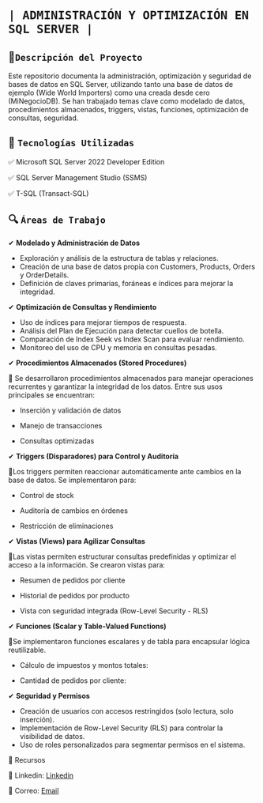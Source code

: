 # ``` | ADMINISTRACIÓN Y OPTIMIZACIÓN EN SQL SERVER | ```

## 📝``` Descripción del Proyecto ```
Este repositorio documenta la administración, optimización y seguridad de bases de datos en SQL Server, utilizando tanto una base de datos de ejemplo (Wide World Importers) como una creada desde cero (MiNegocioDB).
Se han trabajado temas clave como modelado de datos, procedimientos almacenados, triggers, vistas, funciones, optimización de consultas, seguridad.

## 🚀 ``` Tecnologías Utilizadas ```
✅ Microsoft SQL Server 2022 Developer Edition

✅ SQL Server Management Studio (SSMS)

✅ T-SQL (Transact-SQL)

## 🔍 ``` Áreas de Trabajo ```
✔  **Modelado y Administración de Datos**
  - Exploración y análisis de la estructura de tablas y relaciones.
  - Creación de una base de datos propia con Customers, Products, Orders y OrderDetails.
  - Definición de claves primarias, foráneas e índices para mejorar la integridad.

✔  **Optimización de Consultas y Rendimiento**
  - Uso de índices para mejorar tiempos de respuesta.
  - Análisis del Plan de Ejecución para detectar cuellos de botella.
  - Comparación de Index Seek vs Index Scan para evaluar rendimiento.
  - Monitoreo del uso de CPU y memoria en consultas pesadas.

✔ **Procedimientos Almacenados (Stored Procedures)**
      
  🔹 Se desarrollaron procedimientos almacenados para manejar operaciones recurrentes y garantizar la integridad de los datos. Entre sus usos principales se encuentran:
  - Inserción y validación de datos
  
  - Manejo de transacciones

  - Consultas optimizadas
  
✔ **Triggers (Disparadores) para Control y Auditoría**

   🔹Los triggers permiten reaccionar automáticamente ante cambios en la base de datos. Se implementaron para:

  - Control de stock
  
  - Auditoría de cambios en órdenes

  - Restricción de eliminaciones

✔ **Vistas (Views) para Agilizar Consultas**

  🔹Las vistas permiten estructurar consultas predefinidas y optimizar el acceso a la información. Se crearon vistas para:

  - Resumen de pedidos por cliente

  - Historial de pedidos por producto

  - Vista con seguridad integrada (Row-Level Security - RLS)

✔ **Funciones (Scalar y Table-Valued Functions)**

  🔹Se implementaron funciones escalares y de tabla para encapsular lógica reutilizable.

  -  Cálculo de impuestos y montos totales:
  
  - Cantidad de pedidos por cliente:

✔ **Seguridad y Permisos**
  - Creación de usuarios con accesos restringidos (solo lectura, solo inserción).
  - Implementación de Row-Level Security (RLS) para controlar la visibilidad de datos.
  - Uso de roles personalizados para segmentar permisos en el sistema.

🔗 Recursos

📌 Linkedin: [Linkedin](https://www.linkedin.com/in/facundo-dispenza-2ab560298/)

📌 Correo: [Email](mailto:dispenzafacu6@gmail.com)
